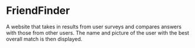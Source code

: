 # FriendFinder
A website that takes in results from user surveys and compares answers with those from other users. The name and picture of the user with the best overall match is then displayed.
